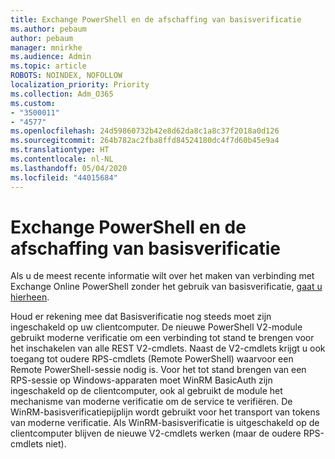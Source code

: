 ```yaml
---
title: Exchange PowerShell en de afschaffing van basisverificatie
ms.author: pebaum
author: pebaum
manager: mnirkhe
ms.audience: Admin
ms.topic: article
ROBOTS: NOINDEX, NOFOLLOW
localization_priority: Priority
ms.collection: Adm_O365
ms.custom:
- "3500011"
- "4577"
ms.openlocfilehash: 24d59860732b42e8d62da8c1a8c37f2018a0d126
ms.sourcegitcommit: 264b782ac2fba8ffd84524180dc4f7d60b45e9a4
ms.translationtype: HT
ms.contentlocale: nl-NL
ms.lasthandoff: 05/04/2020
ms.locfileid: "44015684"
---
```

# <a name="exchange-powershell-and-basic-authentication-deprecation"></a>Exchange PowerShell en de afschaffing van basisverificatie

Als u de meest recente informatie wilt over het maken van verbinding met Exchange Online PowerShell zonder het gebruik van basisverificatie, [gaat u hierheen](https://aka.ms/psbasicauth).

Houd er rekening mee dat Basisverificatie nog steeds moet zijn ingeschakeld op uw clientcomputer.
De nieuwe PowerShell V2-module gebruikt moderne verificatie om een verbinding tot stand te brengen voor het inschakelen van alle REST V2-cmdlets. Naast de V2-cmdlets krijgt u ook toegang tot oudere RPS-cmdlets (Remote PowerShell) waarvoor een Remote PowerShell-sessie nodig is. Voor het tot stand brengen van een RPS-sessie op Windows-apparaten moet WinRM BasicAuth zijn ingeschakeld op de clientcomputer, ook al gebruikt de module het mechanisme van moderne verificatie om de service te verifiëren. De WinRM-basisverificatiepijplijn wordt gebruikt voor het transport van tokens van moderne verificatie. Als WinRM-basisverificatie is uitgeschakeld op de clientcomputer blijven de nieuwe V2-cmdlets werken (maar de oudere RPS-cmdlets niet).
